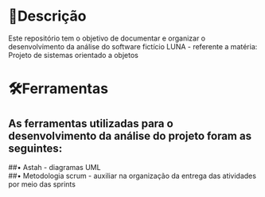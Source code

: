 #  📌**Descrição**
Este repositório tem o objetivo de documentar e organizar o desenvolvimento da análise do software fictício LUNA - referente a matéria: Projeto de sistemas orientado a objetos

#  🛠️**Ferramentas**
## As ferramentas utilizadas para o desenvolvimento da análise do projeto foram as seguintes:<br>
##• Astah - diagramas UML<br>
##• Metodologia scrum - auxiliar na organização da entrega das atividades por meio das sprints

# 






